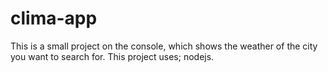 # clima-app
This is a small project on the console, which shows the weather of the city you want to search for. This project uses; nodejs.
